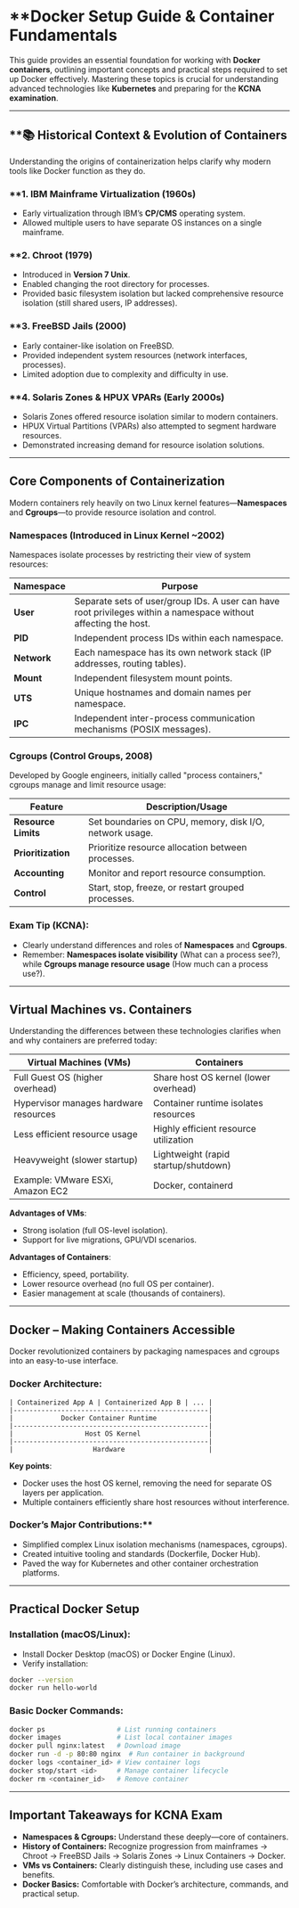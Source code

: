 # **Docker Setup Guide & Container Fundamentals

This guide provides an essential foundation for working with **Docker containers**, outlining important concepts and practical steps required to set up Docker effectively. Mastering these topics is crucial for understanding advanced technologies like **Kubernetes** and preparing for the **KCNA examination**.

---

## **📚 **Historical Context & Evolution of Containers**

Understanding the origins of containerization helps clarify why modern tools like Docker function as they do.

### **1. **IBM Mainframe Virtualization (1960s)**
- Early virtualization through IBM’s **CP/CMS** operating system.
- Allowed multiple users to have separate OS instances on a single mainframe.

### **2. **Chroot (1979)**
- Introduced in **Version 7 Unix**.
- Enabled changing the root directory for processes.
- Provided basic filesystem isolation but lacked comprehensive resource isolation (still shared users, IP addresses).

### **3. **FreeBSD Jails (2000)**
- Early container-like isolation on FreeBSD.
- Provided independent system resources (network interfaces, processes).
- Limited adoption due to complexity and difficulty in use.

### **4. **Solaris Zones & HPUX VPARs (Early 2000s)**
- Solaris Zones offered resource isolation similar to modern containers.
- HPUX Virtual Partitions (VPARs) also attempted to segment hardware resources.
- Demonstrated increasing demand for resource isolation solutions.

---

## **Core Components of Containerization**

Modern containers rely heavily on two Linux kernel features—**Namespaces** and **Cgroups**—to provide resource isolation and control.

### **Namespaces (Introduced in Linux Kernel ~2002)**
Namespaces isolate processes by restricting their view of system resources:

| Namespace | Purpose |
|-----------|---------|
| **User** | Separate sets of user/group IDs. A user can have root privileges within a namespace without affecting the host. |
| **PID** | Independent process IDs within each namespace. |
| **Network** | Each namespace has its own network stack (IP addresses, routing tables). |
| **Mount** | Independent filesystem mount points. |
| **UTS** | Unique hostnames and domain names per namespace. |
| **IPC** | Independent inter-process communication mechanisms (POSIX messages). |

### **Cgroups (Control Groups, 2008)**
Developed by Google engineers, initially called "process containers," cgroups manage and limit resource usage:

| Feature              | Description/Usage |
|----------------------|-------------------|
| **Resource Limits**  | Set boundaries on CPU, memory, disk I/O, network usage. |
| **Prioritization**   | Prioritize resource allocation between processes. |
| **Accounting**       | Monitor and report resource consumption. |
| **Control**          | Start, stop, freeze, or restart grouped processes. |

### **Exam Tip (KCNA)**:
- Clearly understand differences and roles of **Namespaces** and **Cgroups**.  
- Remember: **Namespaces isolate visibility** (What can a process see?), while **Cgroups manage resource usage** (How much can a process use?).

---

## **Virtual Machines vs. Containers**

Understanding the differences between these technologies clarifies when and why containers are preferred today:

| Virtual Machines (VMs)                 | Containers                           |
|----------------------------------------|--------------------------------------|
| Full Guest OS (higher overhead)        | Share host OS kernel (lower overhead)|
| Hypervisor manages hardware resources  | Container runtime isolates resources |
| Less efficient resource usage          | Highly efficient resource utilization|
| Heavyweight (slower startup)           | Lightweight (rapid startup/shutdown) |
| Example: VMware ESXi, Amazon EC2       | Docker, containerd                   |

**Advantages of VMs**:
- Strong isolation (full OS-level isolation).
- Support for live migrations, GPU/VDI scenarios.

**Advantages of Containers**:
- Efficiency, speed, portability.
- Lower resource overhead (no full OS per container).
- Easier management at scale (thousands of containers).

---

## **Docker – Making Containers Accessible**

Docker revolutionized containers by packaging namespaces and cgroups into an easy-to-use interface.

### **Docker Architecture:**
```
| Containerized App A | Containerized App B | ... |
|-------------------------------------------------|
|            Docker Container Runtime             |
|-------------------------------------------------|
|                  Host OS Kernel                 |
|-------------------------------------------------|
|                    Hardware                     |
```

**Key points**:
- Docker uses the host OS kernel, removing the need for separate OS layers per application.
- Multiple containers efficiently share host resources without interference.

### Docker’s Major Contributions:**
- Simplified complex Linux isolation mechanisms (namespaces, cgroups).
- Created intuitive tooling and standards (Dockerfile, Docker Hub).
- Paved the way for Kubernetes and other container orchestration platforms.

---

## **Practical Docker Setup**

### **Installation (macOS/Linux):**
- Install Docker Desktop (macOS) or Docker Engine (Linux).
- Verify installation:
```bash
docker --version
docker run hello-world
```

### **Basic Docker Commands:**
```bash
docker ps                  # List running containers
docker images              # List local container images
docker pull nginx:latest   # Download image
docker run -d -p 80:80 nginx  # Run container in background
docker logs <container_id> # View container logs
docker stop/start <id>     # Manage container lifecycle
docker rm <container_id>   # Remove container
```

---

## **Important Takeaways for KCNA Exam**

- **Namespaces & Cgroups:** Understand these deeply—core of containers.
- **History of Containers:** Recognize progression from mainframes → Chroot → FreeBSD Jails → Solaris Zones → Linux Containers → Docker.
- **VMs vs Containers:** Clearly distinguish these, including use cases and benefits.
- **Docker Basics:** Comfortable with Docker’s architecture, commands, and practical setup.
